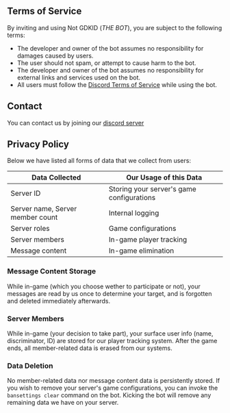 ## Terms of Service
By inviting and using Not GDKID (*THE BOT*), you are subject to the following terms:
- The developer and owner of the bot assumes no responsibility for damages caused by users.
- The user should not spam, or attempt to cause harm to the bot.
- The developer and owner of the bot assumes no responsibility for external links and services used on the bot.
- All users must follow the [Discord Terms of Service](https://discord.com/terms) while using the bot.

## Contact
You can contact us by joining our [discord server](https://discord.gg/6jC54cRRrm)

## Privacy Policy
Below we have listed all forms of data that we collect from users:

| Data Collected | Our Usage of this Data    |
| -------------- | ---------- |
| Server ID | Storing your server's game configurations |
| Server name, Server member count | Internal logging |
| Server roles | Game configurations |
| Server members | In-game player tracking |
| Message content | In-game elimination |

### Message Content Storage
While in-game (which you choose wether to participate or not), your messages are read by us once to determine your target, and is forgotten and deleted immediately afterwards.

### Server Members
While in-game (your decision to take part), your surface user info (name, discriminator, ID) are stored for our player tracking system. After the game ends, all member-related data is erased from our systems.

### Data Deletion
No member-related data nor message content data is persistently stored. If you wish to remove your server's game configurations, you can invoke the `bansettings clear` command on the bot. Kicking the bot will remove any remaining data we have on your server.
